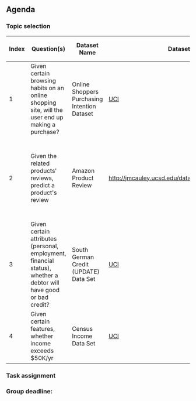 ## Agenda
### Topic selection
Index|Question(s)|Dataset Name|Dataset Link|License|Number of Columns|Number of Rows|Member|Votes
-----|-----------|------------|------------|-------|-----------------|--------------|------|-----
1|Given certain browsing habits on an online shopping site, will the user end up making a purchase?| Online Shoppers Purchasing Intention Dataset | [UCI](https://archive.ics.uci.edu/ml/datasets/Online+Shoppers+Purchasing+Intention+Dataset) | ? Citation Needed | 18 | 12330 | Yazan |
2|Given the related products' reviews, predict a product's review|Amazon Product Review|http://jmcauley.ucsd.edu/data/amazon/index_2014.html|Citation only|There are multiple subsets, the smallest ones with reviews have 9 columns|Books: 8.89M, Apparel: 278,666|Mai|
3|Given certain attributes (personal, employment, financial status), whether a debtor will have good or bad credit?|South German Credit (UPDATE) Data Set|[UCI](https://archive.ics.uci.edu/ml/datasets/South+German+Credit+%28UPDATE%29)|Citation Needed|21|1000|Vu|
4|Given certain features, whether income exceeds $50K/yr |Census Income Data Set |[UCI](https://archive.ics.uci.edu/ml/datasets/Census+Income)| Citation Needed | 14 | 48842 | Jingjing |
### Task assignment
### Group deadline:
